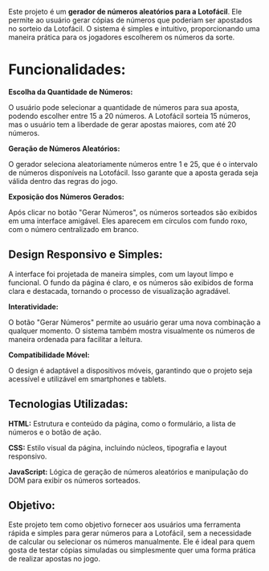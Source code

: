 Este projeto é um **gerador de números aleatórios para a Lotofácil**. Ele permite ao usuário gerar cópias de números que poderiam ser apostados no sorteio da Lotofácil. O sistema é simples e intuitivo, proporcionando uma maneira prática para os jogadores escolherem os números da sorte.

# Funcionalidades:

**Escolha da Quantidade de Números:**

O usuário pode selecionar a quantidade de números para sua aposta, podendo escolher entre 15 a 20 números. A Lotofácil sorteia 15 números, mas o usuário tem a liberdade de gerar apostas maiores, com até 20 números.

**Geração de Números Aleatórios:**

O gerador seleciona aleatoriamente números entre 1 e 25, que é o intervalo de números disponíveis na Lotofácil. Isso garante que a aposta gerada seja válida dentro das regras do jogo.

**Exposição dos Números Gerados:**

Após clicar no botão "Gerar Números", os números sorteados são exibidos em uma interface amigável. Eles aparecem em círculos com fundo roxo, com o número centralizado em branco.

## Design Responsivo e Simples:

A interface foi projetada de maneira simples, com um layout limpo e funcional. O fundo da página é claro, e os números são exibidos de forma clara e destacada, tornando o processo de visualização agradável.

**Interatividade:**

O botão "Gerar Números" permite ao usuário gerar uma nova combinação a qualquer momento. O sistema também mostra visualmente os números de maneira ordenada para facilitar a leitura.

**Compatibilidade Móvel:**

O design é adaptável a dispositivos móveis, garantindo que o projeto seja acessível e utilizável em smartphones e tablets.

## Tecnologias Utilizadas:

**HTML:** Estrutura e conteúdo da página, como o formulário, a lista de números e o botão de ação.

**CSS:** Estilo visual da página, incluindo núcleos, tipografia e layout responsivo.

**JavaScript:** Lógica de geração de números aleatórios e manipulação do DOM para exibir os números sorteados.

## Objetivo:
Este projeto tem como objetivo fornecer aos usuários uma ferramenta rápida e simples para gerar números para a Lotofácil, sem a necessidade de calcular ou selecionar os números manualmente. Ele é ideal para quem gosta de testar cópias simuladas ou simplesmente quer uma forma prática de realizar apostas no jogo.
